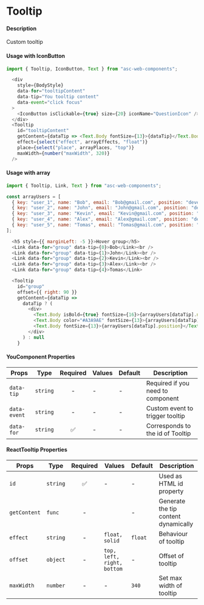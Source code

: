 # Tooltip

#### Description

Custom tooltip

#### Usage with IconButton

```js
import { Tooltip, IconButton, Text } from "asc-web-components";

  <div
    style={BodyStyle}
    data-for="tooltipContent"
    data-tip="You tooltip content"
    data-event="click focus"
  >
    <IconButton isClickable={true} size={20} iconName="QuestionIcon" />
  </div>
  <Tooltip
    id="tooltipContent"
    getContent={dataTip => <Text.Body fontSize={13}>{dataTip}</Text.Body>}
    effect={select("effect", arrayEffects, "float")}
    place={select("place", arrayPlaces, "top")}
    maxWidth={number("maxWidth", 320)}
  />

```

#### Usage with array

```js
import { Tooltip, Link, Text } from "asc-web-components";

const arrayUsers = [
  { key: "user_1", name: "Bob", email: "Bob@gmail.com", position: "developer" },
  { key: "user_2", name: "John", email: "John@gmail.com", position: "developer" },
  { key: "user_3", name: "Kevin", email: "Kevin@gmail.com", position: "developer" },
  { key: "user_4", name: "Alex", email: "Alex@gmail.com", position: "developer" },
  { key: "user_5", name: "Tomas", email: "Tomas@gmail.com", position: "developer" }
];

  <h5 style={{ marginLeft: -5 }}>Hover group</h5>
  <Link data-for="group" data-tip={0}>Bob</Link><br />
  <Link data-for="group" data-tip={1}>John</Link><br />
  <Link data-for="group" data-tip={2}>Kevin</Link><br />
  <Link data-for="group" data-tip={3}>Alex</Link><br />
  <Link data-for="group" data-tip={4}>Tomas</Link>

  <Tooltip
    id="group"
    offset={{ right: 90 }}
    getContent={dataTip =>
      dataTip ? (
        <div>
          <Text.Body isBold={true} fontSize={16}>{arrayUsers[dataTip].name}</Text.Body>
          <Text.Body color="#A3A9AE" fontSize={13}>{arrayUsers[dataTip].email}</Text.Body>
          <Text.Body fontSize={13}>{arrayUsers[dataTip].position}</Text.Body>
        </div>
      ) : null
    }

```

#### YouComponent Properties

| Props        | Type     | Required | Values | Default | Description                       |
| ------------ | -------- | :------: | ------ | ------- | --------------------------------- |
| `data-tip`   | `string` |    -     | -      | -       | Required if you need to component |
| `data-event` | `string` |    -     | -      | -       | Custom event to trigger tooltip   |
| `data-for`   | `string` |    ✅    | -      | -       | Corresponds to the id of Tooltip  |

#### ReactTooltip Properties

| Props        | Type     | Required | Values                                 | Default | Description                          |
| ------------ | -------- | :------: | -------------------------------------- | ------- | ------------------------------------ |
| `id`         | `string` |    ✅    | -                                      | -       | Used as HTML id property             |
| `getContent` | `func`   |    -     |                                        | -       | Generate the tip content dynamically |
| `effect`     | `string` |    -     | `float, solid`                         | `float` | Behaviour of tooltip                 |
| `offset`     | `object` |    -     | `top, left, right, bottom`             | -       | Offset of tooltip                    |
| `maxWidth`   | `number` |    -     | -                                      | `340`   | Set max width of tooltip             |
